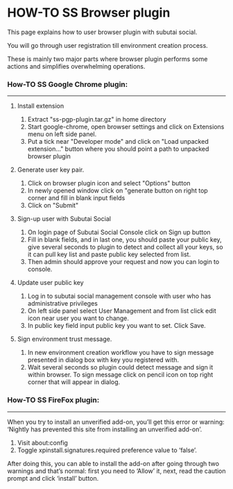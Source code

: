 # HOW-TO SS Browser plugin

This page explains how to user browser plugin with subutai social.

You will go through user registration till environment creation process.

These is mainly two major parts where browser plugin performs some actions 
and simplifies overwhelming operations.

### How-TO SS Google Chrome plugin:
***

1. Install extension
    1. Extract "ss-pgp-plugin.tar.gz" in home directory
    2. Start google-chrome, open browser settings and click on Extensions menu on left side panel.
    3. Put a tick near "Developer mode" and click on "Load unpacked extension..." button 
where you should point a path to unpacked browser plugin

2. Generate user key pair.
    1. Click on browser plugin icon and select "Options" button
    2. In newly opened window click on "generate button on right top corner and fill in blank input fields
    3. Click on "Submit"

3. Sign-up user with Subutai Social
    1. On login page of Subutai Social Console click on Sign up button
    2. Fill in blank fields, and in last one, you should paste your public key, give several seconds to 
plugin to detect and collect all your keys, so it can pull key list and paste public key selected from list.
    3. Then admin should approve your request and now you can login to console.

4. Update user public key
    1. Log in to subutai social management console with user who has administrative privileges
    2. On left side panel select User Management and from list click edit icon near user you want to change.
    3. In public key field input public key you want to set. Click Save.

5. Sign environment trust message.
    1. In new environment creation workflow you have to sign message presented in dialog box with key you registered with.
    2. Wait several seconds so plugin could detect message and sign it within browser. 
To sign message click on pencil icon on top right corner that will appear in dialog.

### How-TO SS FireFox plugin:
***

When you try to install an unverified add-on, you’ll get this error or warning: ‘Nightly has prevented this site from installing an unverified add-on’.

1. Visit about:config
2. Toggle xpinstall.signatures.required preference value to ‘false’.

After doing this, you can able to install the add-on after going through two warnings and that’s normal: first you need to ‘Allow’ it, next, read the caution prompt and click ‘install’ button.
